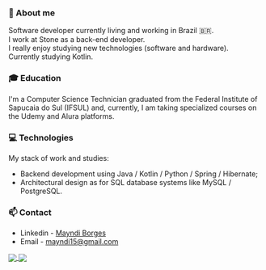 ### 👤 About me
 Software developer currently living and working in Brazil 🇧🇷.  
 I work at Stone as a back-end developer.<br>
 I really enjoy studying new technologies (software and hardware).<br>
 Currently studying Kotlin.
 
 ### 🎓 Education
  I'm a Computer Science Technician graduated from the Federal Institute of Sapucaia do Sul (IFSUL) and, currently, I am taking specialized courses on the Udemy and Alura platforms.
  
 ### 💻 Technologies
 My stack of work and studies:

- Backend development using Java / Kotlin / Python / Spring / Hibernate;
- Architectural design as for SQL database systems like MySQL / PostgreSQL.

### 📫 Contact
- Linkedin - [Mayndi Borges](https://www.linkedin.com/in/mayndi-borges/)
- Email - mayndi15@gmail.com

<div>
<a href= "https://beacons.ai/mayndi15">
  <img align="center" src="https://github-readme-stats.vercel.app/api?username=mayndi15&show_icons=true&theme=dracula&include_all_commits=true&count_private=true"/>
</a>
 <a href= "https://beacons.ai/mayndi15">
  <img align="center" src="https://github-readme-stats.vercel.app/api/top-langs/?username=mayndi15&layout=compact&langs_count&theme=dracula&include_all_commits=true&count_private=true"/>
</a>
</div>


 
 
 

